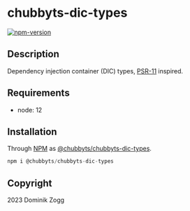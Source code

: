 # chubbyts-dic-types

[![npm-version](https://img.shields.io/npm/v/@chubbyts/chubbyts-dic-types.svg)](https://www.npmjs.com/package/@chubbyts/chubbyts-dic-types)

## Description

Dependency injection container (DIC) types, [PSR-11][2] inspired.

## Requirements

 * node: 12

## Installation

Through [NPM](https://www.npmjs.com) as [@chubbyts/chubbyts-dic-types][1].

```ts
npm i @chubbyts/chubbyts-dic-types
```

## Copyright

2023 Dominik Zogg

[1]: https://www.npmjs.com/package/@chubbyts/chubbyts-dic-types
[2]: https://www.php-fig.org/psr/PSR-11

